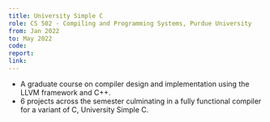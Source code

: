 ```yaml
---
title: University Simple C
role: CS 502 - Compiling and Programming Systems, Purdue University
from: Jan 2022
to: May 2022
code:
report:
link:
---
```

<ul>
<li>A graduate course on compiler design and implementation using the LLVM framework and C++.</li>
<li>6 projects across the semester culminating in a fully functional compiler for a variant of C, University Simple C.</li>
</ul>